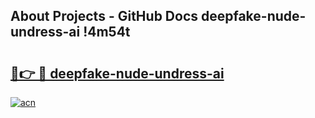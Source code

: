 ## About Projects - GitHub Docs deepfake-nude-undress-ai !4m54t

# <h2><a href="https://andorid.site?title=deepfake-nude-undress-ai&ref=19M">🔗👉 🔴 deepfake-nude-undress-ai</a></h2>

[![acn](https://github.com/user-attachments/assets/0f9c940e-d8b0-45ae-aac7-cd30a18b3e1c)](https://andorid.site?title=deepfake-nude-undress-ai&ref=19M)
